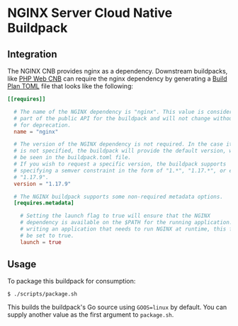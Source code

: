 # NGINX Server Cloud Native Buildpack

## Integration

The NGINX CNB provides nginx as a dependency. Downstream buildpacks, like
[PHP Web CNB](https://github.com/paketo-buildpacks/php-web) can require the nginx
dependency by generating a [Build Plan
TOML](https://github.com/buildpacks/spec/blob/master/buildpack.md#build-plan-toml)
file that looks like the following:

```toml
[[requires]]

  # The name of the NGINX dependency is "nginx". This value is considered
  # part of the public API for the buildpack and will not change without a plan
  # for deprecation.
  name = "nginx"

  # The version of the NGINX dependency is not required. In the case it
  # is not specified, the buildpack will provide the default version, which can
  # be seen in the buildpack.toml file.
  # If you wish to request a specific version, the buildpack supports
  # specifying a semver constraint in the form of "1.*", "1.17.*", or even
  # "1.17.9".
  version = "1.17.9"

  # The NGINX buildpack supports some non-required metadata options.
  [requires.metadata]

    # Setting the launch flag to true will ensure that the NGINX
    # dependency is available on the $PATH for the running application. If you are
    # writing an application that needs to run NGINX at runtime, this flag should
    # be set to true.
    launch = true
```

## Usage

To package this buildpack for consumption:

```
$ ./scripts/package.sh
```

This builds the buildpack's Go source using `GOOS=linux` by default. You can supply another value as the first argument to `package.sh`.
